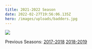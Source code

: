 ```yaml
---
title: 2021-2022 Season
date: 2022-02-27T19:56:06.135Z
hero: /images/uploads/badders.jpg
---
```

![](/images/uploads/tables_220119.jpg)

Previous Seasons: [2017-2018](/tables/season-2017-2018) [2018-2019](/tables/season-2018-2019)